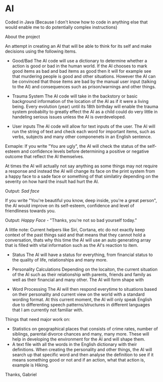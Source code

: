 # AI

Coded in Java (Because I don't know how to code in anything else that would enable me to do potentially complex instructions)

About the project

An attempt in creating an AI that will be able to think for its self and make decisions using the following items.

- Good/Bad
The AI code will use a dictionary to determine whether a action is good or bad in the human world. If the AI chooses to mark good items as bad and bad items as good then it will for example see that murdering people is good and other situations. However the AI can be convinced that those items are bad by the manual user input (talking to the AI) and consequences such as prison/warnings and other things.

- Trauma System
The AI code will take in the backstory or basic background information of the location of the AI as if it were a living being. Every evolution (year) until its 18th birthday will enable the trauma system probabilty to greatly effect the AI as a child could do very little in handeling serious issues unless the AI is overdeveloped.

- User inputs
The AI code will allow for text inputs of the user. The AI will run the string of text and check each word for important items, such as verbs, subjects and many other componenets in an English sentence.

Exmaple:
If you write "You are ugly", the AI will check the status of the self-esteem and confidence levels before determining a positive or negative outcome that reflect the AI themselves.

At times the AI will actually not say anything as some things may not require a response and instead the AI will change its face on the print system from a happy face to a sade face or something of that similatiry depending on the severity on how hard the insult had hurt the AI.

Output: *Sad face*

If you write "You're beautiful you know, deep inside, you're a great person", the AI would improve on its self-esteem, confidence and level of friendliness towards you.

Output: *Happy Face* - "Thanks, you're not so bad yourself today."

A little note:
Current helpers like Siri, Cortana, etc do not exactly keep context of the past things said and that means that they cannot hold a conversation, thats why this time the AI will use an auto generating array that is filled with vital information such as the AI's reaction to item.

- Status
The AI will have a status for everything, from financial status to the quality of life, relationships and many more.

- Personality Calculations
Depending on the locaiton, the current situation of the AI such as their relationship with parents, friends and family as well as their financial and many other. The AI will form shape with

- Word Processing
The AI will then respond everytime to situations based on their personality and current view on the world with a standard wording format.
At this current moment, the AI will only speak English due to differenting speech patterns/structures in different languages that I am currently not familiar with.

Things that need major work on:
- Statistics on geographical places that consists of crime rates, number of siblings, parental divorce chances and many, many more. These will help in developing the environment for the AI and will shape them.
- A text file with all the words in the English dictionary with their definitions. When creating the personality and other things, the AI will search up that specific word and then analyse the definition to see if it means something good or not and if an action, what that action is, example is Hiking.

Thanks,
Gabriel
